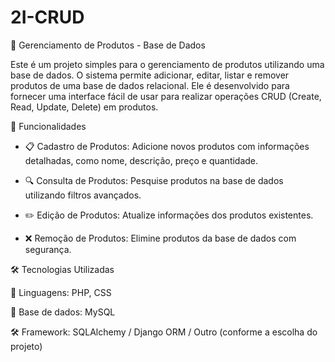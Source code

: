 # 2I-CRUD

🛒 Gerenciamento de Produtos - Base de Dados

Este é um projeto simples para o gerenciamento de produtos utilizando uma base de dados. O sistema permite adicionar, editar, listar e remover produtos de uma base de dados relacional. Ele é desenvolvido para fornecer uma interface fácil de usar para realizar operações CRUD (Create, Read, Update, Delete) em produtos.

📝 Funcionalidades

- 📋 Cadastro de Produtos: Adicione novos produtos com informações detalhadas, como nome, descrição, preço e quantidade.

- 🔍 Consulta de Produtos: Pesquise produtos na base de dados utilizando filtros avançados.

- ✏️ Edição de Produtos: Atualize informações dos produtos existentes.

- ❌ Remoção de Produtos: Elimine produtos da base de dados com segurança.

🛠 Tecnologias Utilizadas

📱 Linguagens: PHP, CSS

💾 Base de dados: MySQL

🛠 Framework: SQLAlchemy / Django ORM / Outro (conforme a escolha do projeto)
